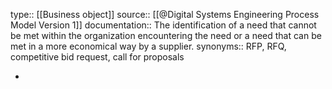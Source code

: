 type:: [[Business object]]
source:: [[@Digital Systems Engineering Process Model Version 1]]
documentation:: The identification of a need that cannot be met within the organization encountering the need or a need that can be met in a more economical way by a supplier. 
synonyms:: RFP, RFQ, competitive bid request, call for proposals

-